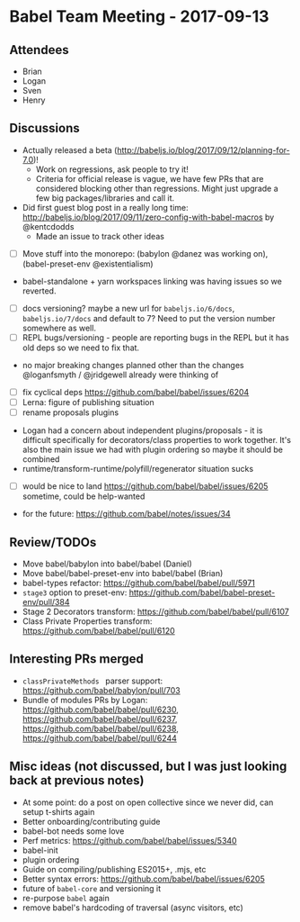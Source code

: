 # Babel Team Meeting - 2017-09-13

## Attendees

- Brian
- Logan
- Sven
- Henry

## Discussions

- Actually released a beta (http://babeljs.io/blog/2017/09/12/planning-for-7.0)!
  - Work on regressions, ask people to try it!
  - Criteria for official release is vague, we have few PRs that are considered blocking other than regressions. Might just upgrade a few big packages/libraries and call it.
- Did first guest blog post in a really long time: http://babeljs.io/blog/2017/09/11/zero-config-with-babel-macros by @kentcdodds
  - Made an issue to track other ideas
- [ ] Move stuff into the monorepo: (babylon @danez was working on), (babel-preset-env @existentialism)
- babel-standalone + yarn workspaces linking was having issues so we reverted.
- [ ] docs versioning? maybe a new url for `babeljs.io/6/docs`, `babeljs.io/7/docs` and default to 7? Need to put the version number somewhere as well.
- [ ] REPL bugs/versioning - people are reporting bugs in the REPL but it has old deps so we need to fix that.
- no major breaking changes planned other than the changes @loganfsmyth / @jridgewell already were thinking of
- [ ] fix cyclical deps https://github.com/babel/babel/issues/6204
- [ ] Lerna: figure of publishing situation
- [ ] rename proposals plugins
- Logan had a concern about independent plugins/proposals - it is difficult specifically for decorators/class properties to work together. It's also the main issue we had with plugin ordering so maybe it should be combined
- runtime/transform-runtime/polyfill/regenerator situation sucks
- [ ] would be nice to land https://github.com/babel/babel/issues/6205 sometime, could be help-wanted
- for the future: https://github.com/babel/notes/issues/34

## Review/TODOs

- Move babel/babylon into babel/babel (Daniel)
- Move babel/babel-preset-env into babel/babel (Brian)
- babel-types refactor: https://github.com/babel/babel/pull/5971
- `stage3` option to preset-env: https://github.com/babel/babel-preset-env/pull/384
- Stage 2 Decorators transform: https://github.com/babel/babel/pull/6107
- Class Private Properties transform: https://github.com/babel/babel/pull/6120

## Interesting PRs merged

- `classPrivateMethods ` parser support: https://github.com/babel/babylon/pull/703
- Bundle of modules PRs by Logan: https://github.com/babel/babel/pull/6230, https://github.com/babel/babel/pull/6237, https://github.com/babel/babel/pull/6238, https://github.com/babel/babel/pull/6244

## Misc ideas (not discussed, but I was just looking back at previous notes)

- At some point: do a post on open collective since we never did, can setup t-shirts again
- Better onboarding/contributing guide
- babel-bot needs some love
- Perf metrics: https://github.com/babel/babel/issues/5340
- babel-init
- plugin ordering
- Guide on compiling/publishing ES2015+, .mjs, etc
- Better syntax errors: https://github.com/babel/babel/issues/6205
- future of `babel-core` and versioning it
- re-purpose `babel` again
- remove babel's hardcoding of traversal (async visitors, etc)
